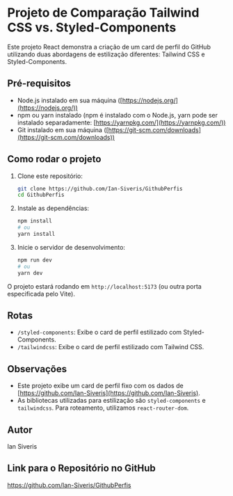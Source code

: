 # Projeto de Comparação Tailwind CSS vs. Styled-Components

Este projeto React demonstra a criação de um card de perfil do GitHub utilizando duas abordagens de estilização diferentes: Tailwind CSS e Styled-Components.

## Pré-requisitos

- Node.js instalado em sua máquina ([https://nodejs.org/](https://nodejs.org/))
- npm ou yarn instalado (npm é instalado com o Node.js, yarn pode ser instalado separadamente: [https://yarnpkg.com/](https://yarnpkg.com/))
- Git instalado em sua máquina ([https://git-scm.com/downloads](https://git-scm.com/downloads))

## Como rodar o projeto

1.  Clone este repositório:
    ```bash
    git clone https://github.com/Ian-Siveris/GithubPerfis
    cd GithubPerfis
    ```

2.  Instale as dependências:
    ```bash
    npm install
    # ou
    yarn install
    ```

3.  Inicie o servidor de desenvolvimento:
    ```bash
    npm run dev
    # ou
    yarn dev
    ```

O projeto estará rodando em `http://localhost:5173` (ou outra porta especificada pelo Vite).

## Rotas

-   `/styled-components`: Exibe o card de perfil estilizado com Styled-Components.
-   `/tailwindcss`: Exibe o card de perfil estilizado com Tailwind CSS.

## Observações

-   Este projeto exibe um card de perfil fixo com os dados de [https://github.com/Ian-Siveris](https://github.com/Ian-Siveris).
-   As bibliotecas utilizadas para estilização são `styled-components` e `tailwindcss`. Para roteamento, utilizamos `react-router-dom`.

## Autor

Ian Siveris

## Link para o Repositório no GitHub

https://github.com/Ian-Siveris/GithubPerfis
